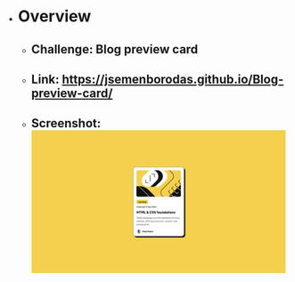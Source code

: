 - # Overview
    - ## Challenge: Blog preview card
    - ## Link: https://jsemenborodas.github.io/Blog-preview-card/
    - ## Screenshot: ![image](image.png)
